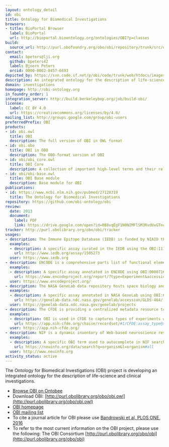 ```yaml
---
layout: ontology_detail
id: obi
title: Ontology for Biomedical Investigations
browsers:
- title: BioPortal Browser
  label: BioPortal
  url: http://bioportal.bioontology.org/ontologies/OBI?p=classes
build:
  source_url: http://purl.obofoundry.org/obo/obi/repository/trunk/src/ontology/branches/
contact:
  email: bpeters@lji.org
  github: bpeters42
  label: Bjoern Peters
  orcid: 0000-0002-8457-6693
depicted_by: https://svn.code.sf.net/p/obi/code/trunk/web/htdocs/images/obi-lotext.png
description: An integrated ontology for the description of life-science and clinical investigations
domain: investigations
homepage: http://obi-ontology.org
in_foundry_order: 1
integration_server: http://build.berkeleybop.org/job/build-obi/
license:
  label: CC BY 4.0
  url: https://creativecommons.org/licenses/by/4.0/
mailing_list: http://groups.google.com/group/obi-users
preferredPrefix: OBI
products:
- id: obi.owl
  title: OBI
  description: The full version of OBI in OWL format
- id: obi.obo
  title: OBI in OBO
  description: The OBO-format version of OBI
- id: obi/obi_core.owl
  title: OBI Core
  description: A collection of important high-level terms and their relations from OBI and other ontologies
- id: obi/obi-base.owl
  title: OBI Base module
  description: Base module for OBI
publications:
- id: https://www.ncbi.nlm.nih.gov/pubmed/27128319
  title: The Ontology for Biomedical Investigations
repository: https://github.com/obi-ontology/obi
review:
  date: 2013
  document:
    label: PDF
    link: https://drive.google.com/open?id=0B8vqEgF1N0NIMFlSM3RvdUxGTnc
tracker: http://purl.obolibrary.org/obo/obi/tracker
usages:
- description: The Immune Epitope Database (IEDB) is funded by NIAID that catalogs experimental data on antibody and T cell epitopes studied in humans, non-human primates, and other animal species in the context of infectious disease, allergy, autoimmunity and transplantation.
  examples:
  - description: A specific assay curated in the IEDB using the OBI:1110180 '3H-thymidine assay measuring epitope specific proliferation of T cells' ('3H-thymidine')
    url: http://www.iedb.org/assay/1505273
  user: https://www.iedb.org
- description: ENCODE is a comprehensive parts list of functional elements in the human genome, including elements that act at the protein and RNA levels, and regulatory elements that control cells and circumstances in which a gene is active.
  examples:
  - description: A specific assay annotated in ENCODE using OBI:0000716 'ChiP-seq'
    url: https://www.encodeproject.org/report/?type=Experiment&accession=ENCSR012KGU&accession=ENCSR560MXA&accession=ENCSR803FKU&accession=ENCSR216YPQ&accession=ENCSR115BCB&field=%40id&field=assay_term_name&field=assay_term_id
  user: https://www.encodeproject.org/
- description: The NASA GeneLab data repository hosts space biology and space-related datasets funded by multiple space agencies around the world.
  examples:
  - description: A specific assay annotated in NASA GeneLab using OBI:0001271 'RNA-seq assay'
    url: https://genelab-data.ndc.nasa.gov/genelab/accession/GLDS-464/
  user: https://genelab-data.ndc.nasa.gov/genelab/projects
- description: The CFDE is providing a centralized metadata resource to allow search across data coordination centers from multiple Common Fund programs.
  examples:
  - description: OBI is used in CFDE to captures types of experiments with assay terms such as OBI:0003094 'fluorescence in-situ hybridization assay'
    url: https://app.nih-cfde.org/chaise/recordset/#1/CFDE:assay_type@sort(nid)
  user: https://app.nih-cfde.org/
- description: NIF is a dynamic inventory of Web-based neuroscience resources, data, and tools accessible via any computer connected to the Internet.
  examples:
  - description: A specific OBI term used to autocomplete in NIF search OBI:0100026 'organism'
    url: https://neuinfo.org/data/search?q=organism&l=organism#all
  user: http://www.neuinfo.org
activity_status: active
---
```


The Ontology for Biomedical Investigations (OBI) project is developing an integrated ontology for the description of life-science and clinical investigations.

- [Browse OBI on Ontobee](http://www.ontobee.org/browser/index.php?o=obi)
- Download OBI: [http://purl.obolibrary.org/obo/obi.owl](http://purl.obolibrary.org/obo/obi.owl)
- [OBI homepage](http://obi-ontology.org)
- [OBI mailing list](http://groups.google.com/group/obi-users)
- To cite a journal article for OBI please use [Bandrowski et al, PLOS ONE, 2016](https://journals.plos.org/plosone/article?id=10.1371/journal.pone.0154556)
- To refer to the most current information on the OBI project, please use the following: The OBI Consortium [http://purl.obolibrary.org/obo/obi](http://purl.obolibrary.org/obo/obi)
